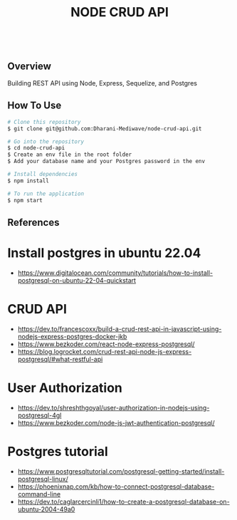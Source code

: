 <!--- md file preview shortcut key is shift + ctrl + V --->

<h1 align="center">
  <br>
  <p>NODE CRUD API</p>
  <br/>
</h1>

## Overview
Building REST API using Node, Express, Sequelize, and Postgres

## How To Use

```bash
# Clone this repository
$ git clone git@github.com:Dharani-Mediwave/node-crud-api.git

# Go into the repository
$ cd node-crud-api
$ Create an env file in the root folder
$ Add your database name and your Postgres password in the env

# Install dependencies
$ npm install

# To run the application
$ npm start

```
## References
# Install postgres in ubuntu 22.04
- https://www.digitalocean.com/community/tutorials/how-to-install-postgresql-on-ubuntu-22-04-quickstart

# CRUD API
- https://dev.to/francescoxx/build-a-crud-rest-api-in-javascript-using-nodejs-express-postgres-docker-jkb
- https://www.bezkoder.com/react-node-express-postgresql/
- https://blog.logrocket.com/crud-rest-api-node-js-express-postgresql/#what-restful-api

# User Authorization
- https://dev.to/shreshthgoyal/user-authorization-in-nodejs-using-postgresql-4gl
- https://www.bezkoder.com/node-js-jwt-authentication-postgresql/

# Postgres tutorial
- https://www.postgresqltutorial.com/postgresql-getting-started/install-postgresql-linux/
- https://phoenixnap.com/kb/how-to-connect-postgresql-database-command-line
- https://dev.to/caglarcercinli1/how-to-create-a-postgresql-database-on-ubuntu-2004-49a0

